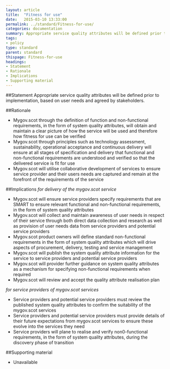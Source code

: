 ```yaml
---
layout: article
title:  "Fitness for use"
date:   2015-03-10 13:33:00
permalink: ../standard/Fitness-for-use/ 
categories: documentation
summary: Appropriate service quality attributes will be defined prior to implementation, based on user needs and agreed by stakeholders.
tags: 
- policy
type: standard
parent: standard
thispage: Fitness-for-use
headings:
- Statement
- Rationale
- Implications
- Supporting material
---
```


##Statement
Appropriate service quality attributes will be defined prior to implementation, based on user needs and agreed by stakeholders.

##Rationale
* Mygov.scot through the definition of function and non-functional requirements, in the form of system quality attributes, will obtain and maintain a clear picture of how the service will be used and therefore how fitness for use can be verified
* Mygov.scot through principles such as technology assessment, sustainability, operational acceptance and continuous delivery will ensure at all stages of specification and delivery that functional and non-functional requirements are understood and verified so that the delivered service is fit for use
* Mygov.scot will utilise collaborative development of services to ensure service provider and their users needs are captured and remain at the forefront of the requirements of the service

##Implications
*for delivery of the mygov.scot service*
* Mygov.scot will ensure service providers specify requirements that are SMART to ensure relevant functional and non-functional requirements, in the form of system quality attributes
* Mygov.scot will collect and maintain awareness of user needs in respect of their service through both direct data collection and research as well as provision of user needs data from service providers and potential service providers
* Mygov.scot product owners will define standard non-functional requirements in the form of system quality attributes which will drive aspects of procurement, delivery, testing and service management
* Mygov.scot will publish the system quality attribute information for the service to service providers and potential service providers
* Mygov.scot will provider further guidance on system quality attributes as a mechanism for specifying non-functional requirements when required
* Mygov.scot will review and accept the quality attribute realisation plan

*for service providers of mygov.scot services*
* Service providers and potential service providers must review the published system quality attributes to confirm the suitability of the mygov.scot services
* Service providers and potential service providers must provide details of their future expectations from mygov.scot services to ensure these evolve into the services they need
* Service providers will plane to realise and verify non0-functional requirements, in the form of system quality attributes, during the discovery phase of transition

##Supporting material
- Unavailable
